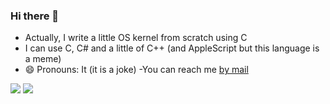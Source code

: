 ### Hi there 👋

- Actually, I write a little OS kernel from scratch using C
- I can use C, C# and a little of C++ (and AppleScript but this language is a meme)
- 😄 Pronouns: It (it is a joke)
-You can reach me [by mail](mailto:freeloo.public@gmail.com)
<img src="https://github-readme-stats.vercel.app/api/top-langs/?username=Freeloo&hide=html&theme=graywhite&layout=compact&hide_border=false"/>
<img src="https://github-readme-stats.vercel.app/api?username=Freeloo&show_icons=true&hide_borders=false"/>
